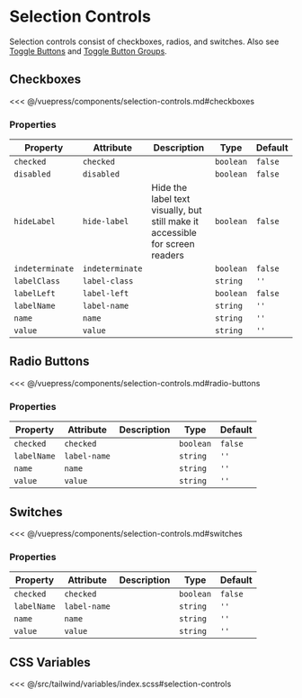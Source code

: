 # Selection Controls

Selection controls consist of checkboxes, radios, and switches. Also see [Toggle Buttons](/components/buttons.html#toggle-buttons) and [Toggle Button Groups](/components/buttons.html#toggle-button-groups).

## Checkboxes

<!-- #region checkboxes -->
<div class="mds">
  <div class="my-12 grid grid-flow-row grid-cols-2 gap-4">
    <div><mx-checkbox name="foo" label-name="Premier" checked /></div>
    <div><mx-checkbox name="foo" label-name="W Collection" /></div>
    <div><mx-checkbox name="foo" label-name="Equestrian" /></div>
    <div><mx-checkbox name="foo" label-name="Darkness falls across the land, The midnight hour is close at hand" /></div>
    <div><mx-checkbox name="foo" disabled label-name="Disabled" /></div>
    <div><mx-checkbox name="foo" checked disabled label-name="Disabled" /></div>
    <div><mx-checkbox name="foo" indeterminate label-name="Indeterminate" /></div>
    <div><mx-checkbox name="foo" indeterminate disabled label-name="Indeterminate" /></div>
  </div>
</div>
<!-- #endregion checkboxes -->

<<< @/vuepress/components/selection-controls.md#checkboxes

### Properties

| Property        | Attribute       | Description                                                                   | Type      | Default |
| --------------- | --------------- | ----------------------------------------------------------------------------- | --------- | ------- |
| `checked`       | `checked`       |                                                                               | `boolean` | `false` |
| `disabled`      | `disabled`      |                                                                               | `boolean` | `false` |
| `hideLabel`     | `hide-label`    | Hide the label text visually, but still make it accessible for screen readers | `boolean` | `false` |
| `indeterminate` | `indeterminate` |                                                                               | `boolean` | `false` |
| `labelClass`    | `label-class`   |                                                                               | `string`  | `''`    |
| `labelLeft`     | `label-left`    |                                                                               | `boolean` | `false` |
| `labelName`     | `label-name`    |                                                                               | `string`  | `''`    |
| `name`          | `name`          |                                                                               | `string`  | `''`    |
| `value`         | `value`         |                                                                               | `string`  | `''`    |

## Radio Buttons

<!-- #region radio-buttons -->
<div class="mds">
  <div class="my-12 grid grid-flow-row grid-cols-2 gap-4">
    <div><mx-radio name="foo" label-name="Premier" /></div>
    <div><mx-radio name="foo" label-name="W Collection" /></div>
    <div><mx-radio name="foo" label-name="Equestrian" /></div>
    <div><mx-radio name="foo" label-name="Darkness falls across the land, The midnight hour is close at hand" /></div>
  </div>
</div>
<!-- #endregion radio-buttons -->

<<< @/vuepress/components/selection-controls.md#radio-buttons

### Properties

| Property    | Attribute    | Description | Type      | Default |
| ----------- | ------------ | ----------- | --------- | ------- |
| `checked`   | `checked`    |             | `boolean` | `false` |
| `labelName` | `label-name` |             | `string`  | `''`    |
| `name`      | `name`       |             | `string`  | `''`    |
| `value`     | `value`      |             | `string`  | `''`    |

## Switches

<!-- #region switches -->
<div class="mds">
  <div class="my-12 grid grid-flow-row grid-cols-2 gap-4">
    <div><mx-switch name="foo" label-name="Premier" /></div>
    <div><mx-switch name="foo" label-name="W Collection" /></div>
    <div><mx-switch name="foo" label-name="Equestrian" /></div>
    <div><mx-switch name="foo" label-name="Darkness falls across the land, The midnight hour is close at hand" /></div>
  </div>
</div>
<!-- #endregion switches -->

<<< @/vuepress/components/selection-controls.md#switches

### Properties

| Property    | Attribute    | Description | Type      | Default |
| ----------- | ------------ | ----------- | --------- | ------- |
| `checked`   | `checked`    |             | `boolean` | `false` |
| `labelName` | `label-name` |             | `string`  | `''`    |
| `name`      | `name`       |             | `string`  | `''`    |
| `value`     | `value`      |             | `string`  | `''`    |

## CSS Variables

<<< @/src/tailwind/variables/index.scss#selection-controls
